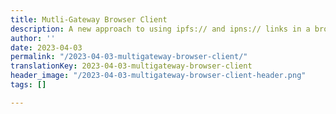 ```yaml
---
title: Mutli-Gateway Browser Client
description: A new approach to using ipfs:// and ipns:// links in a browser.
author: ''
date: 2023-04-03
permalink: "/2023-04-03-multigateway-browser-client/"
translationKey: 2023-04-03-multigateway-browser-client
header_image: "/2023-04-03-multigateway-browser-client-header.png"
tags: []

---
```

